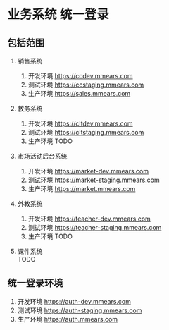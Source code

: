 # 业务系统 统一登录

## 包括范围

1. 销售系统
    1. 开发环境 https://ccdev.mmears.com
    2. 测试环境 https://ccstaging.mmears.com
    3. 生产环境 https://sales.mmears.com

2. 教务系统
    1. 开发环境 https://cltdev.mmears.com
    2. 测试环境 https://cltstaging.mmears.com
    3. 生产环境 TODO

3. 市场活动后台系统  
    1. 开发环境 https://market-dev.mmears.com
    2. 测试环境 https://market-staging.mmears.com
    3. 生产环境 https://market.mmears.com
    
4. 外教系统  
    1. 开发环境 https://teacher-dev.mmears.com
    2. 测试环境 https://teacher-staging.mmears.com
    3. 生产环境 TODO

5. 课件系统  
    TODO


## 统一登录环境
1. 开发环境 https://auth-dev.mmears.com
2. 测试环境 https://auth-staging.mmears.com
3. 生产环境 https://auth.mmears.com
